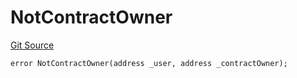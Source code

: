 # NotContractOwner
[Git Source](https://github.com/thrackle-io/aquifi-rules-v1/blob/47aa0c8585077f5b931483a9b3097e3fe330a3c3/src/protocol/economic/ruleProcessor/RuleProcessorDiamondLib.sol)


```solidity
error NotContractOwner(address _user, address _contractOwner);
```

